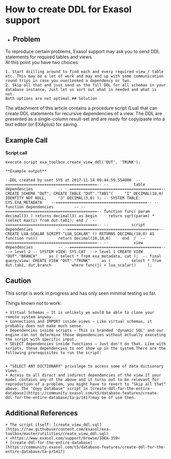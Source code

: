 # How to create DDL for Exasol support 
* ## Problem

 To reproduce certain problems, Exasol support may ask you to send DDL statements for required tables and views.  
At this point you have two choices:


	1. Start drilling around to find each and every required view / table etc. This may be a lot of work and may end up with some communication round trips in case you overlooked a dependency or two.
	2. Skip all that and just send us the full DDL for all schemas in your database instance. Just let us sort out what is needed and what is not.  
	Both options are not optimal.## Solution

 The attachment of this article contains a procedure script (Lua) that can create DDL statements for recursive dependencies of a view. The DDL are presented as a single-column result-set and are ready for copy/paste into a text editor (or EXAplus) for saving.

 ## Example Call

  **Script call**  
```"code-sql"
execute script exa_toolbox.create_view_ddl('DUT', 'TRUNK'); 
```
    **Example output**  
```
--DDL created by user SYS at 2017-11-14 09:44:59.554000  --========================================-- --           table dependencies           -- --========================================-- CREATE SCHEMA "DUT"; CREATE TABLE "DUT"."TAB1"(     "I" DECIMAL(18,0) IDENTITY NOT NULL,     "J" DECIMAL(3,0) ); -- SYSTEM TABLE: SYS.EXA_METADATA    --========================================-- --         function dependencies         -- --========================================-- function func( param decimal(3) ) returns decimal(3) as begin     return sqrt(param) * (select max(i) from dut.tab1); end /  --========================================-- --          script dependencies          -- --========================================-- CREATE LUA SCALAR SCRIPT "LUA_SCALAR" () RETURNS DECIMAL(18,0) AS function run()         return decimal(10,18,0)     end  /  --========================================-- --           view dependencies           -- --========================================--  --> level 2 -- SYSTEM VIEW: SYS.CAT  --> level 1 CREATE VIEW "DUT"."BRANCH"     as ( select * from exa_metadata, cat );  -- final query/view: CREATE VIEW "DUT"."TRUNK"     as (         select * from dut.tab1, dut.branch         where func(j) > lua_scalar()     ); 
```
   ## Caution

 This script is work in progress and has only seen minimal testing so far.

 Things known not to work:


	+ Virtual Schemas – It is unlikely we would be able to clone your remote system anyway.
	+ Connections and IMPORT inside views – Like virtual schemas, it probably does not make much sense.
	+ Dependencies inside scripts – This is branded 'dynamic SQL' and our engine can not determine those dependencies without actually executing the script with specific input.
	+ SELECT dependencies inside functions – Just don't do that. Like with scripts, these dependencies to not show up in the system.There are the following prerequisites to run the script:


	+ "SELECT ANY DICTIONARY" privilege to access some of data dictionary views.
	+ Access to all direct and indirect dependencies of the view.If your model contains any of the above and it turns out to be relevant for reproduction of a problem, you might have to revert to "Skip all that" above. The "Copy Database" script in [create-ddl-for-the-entire-database](https://community.exasol.com/t5/database-features/create-ddl-for-the-entire-database/ta-p/1417)may be of use then.

 ## Additional References


	+ The script itself: [create_view_ddl.sql](https://raw.githubusercontent.com/exasol/exa-toolbox/master/utilities/create_view_ddl.sql)
	+ <https://www.exasol.com/support/browse/IDEA-359>
	+ [create-ddl-for-the-entire-database](https://community.exasol.com/t5/database-features/create-ddl-for-the-entire-database/ta-p/1417)
